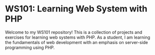 # WS101: Learning Web System with PHP

Welcome to my WS101 repository! This is a collection of projects and exercises for learning web systems with PHP. 
As a student, I am learning the fundamentals of web development with an emphasis on server-side programming using PHP.



